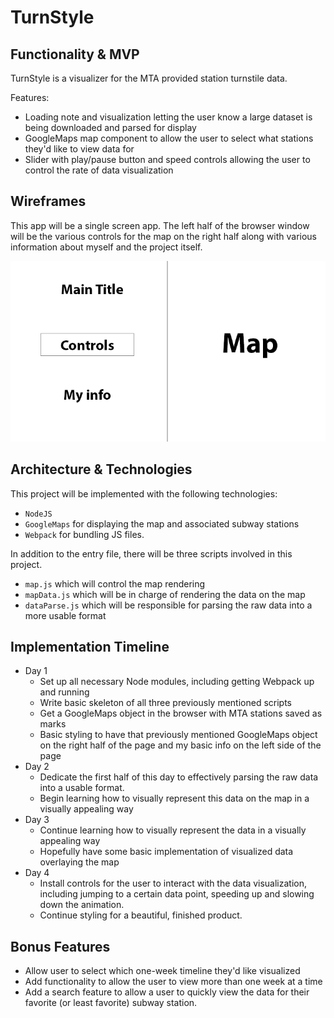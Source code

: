 #  TurnStyle

## Functionality & MVP

TurnStyle is a visualizer for the MTA provided station turnstile data. 

Features:

 

 - Loading note and visualization letting the user know a large dataset is being downloaded and parsed for display
 - GoogleMaps map component to allow the user to select what stations they'd like to view data for
 - Slider with play/pause button and speed controls allowing the user to control the rate of data visualization

## Wireframes
This app will be a single screen app.  The left half of the browser window will be the various controls for the map on the right half along with various information about myself and the project itself. 

![wireframe](https://github.com/hsteg/TurnStyle/blob/master/turnstyle.png "Wireframe")


## Architecture & Technologies
This project will be implemented with the following technologies:

 - `NodeJS ` 
 - `GoogleMaps` for displaying the map and associated subway stations
 - `Webpack` for bundling JS files. 
 
 In addition to the entry file, there will be three scripts involved in this project.
 
 - `map.js` which will control the map rendering
 - `mapData.js` which will be in charge of rendering the data on the map
 - `dataParse.js` which will be responsible for parsing the raw data into a more usable format
 

## Implementation Timeline

 - Day 1
	 - Set up all necessary Node modules, including getting Webpack up and running
	 - Write basic skeleton of all three previously mentioned scripts
	 - Get a GoogleMaps object in the browser with MTA stations saved as marks
	 - Basic styling to have that previously mentioned GoogleMaps object on the right half of the page and my basic info on the left side of the page
 - Day 2
	 - Dedicate the first half of this day to effectively parsing the raw data into a usable format.
	 - Begin learning how to visually represent this data on the map in a visually appealing way
 - Day 3
	 - Continue learning how to visually represent the data in a visually appealing way
	 - Hopefully have some basic implementation of visualized data overlaying the map
 - Day 4
	 - Install controls for the user to interact with the data visualization, including jumping to a certain data point, speeding up and slowing down the animation.
	 - Continue styling for a beautiful, finished product.

## Bonus Features

 - Allow user to select which one-week timeline they'd like visualized
 - Add functionality to allow the user to view more than one week at a time
 - Add a search feature to allow a user to quickly view the data for their favorite (or least favorite) subway station.
